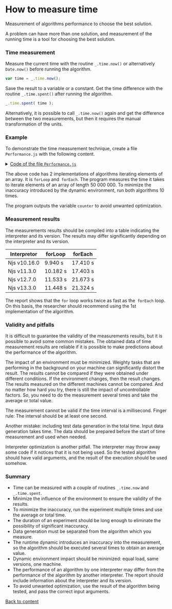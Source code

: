 # How to measure time

Measurement of algorithms performance to choose the best solution.

A problem can have more than one solution, and measurement of the running time is a tool for choosing the best solution.

### Time measurement

Measure the current time with the routine `_.time.now()` or alternatively `Date.now()` before running the algorithm.

``` js
var time = _.time.now();
```

Save the result to a variable or a constant. Get the time difference with the routine `_.time.spent()` after running the algorithm.

```js
_.time.spent( time );
```

Alternatively, it is possible to call `_.time.now()` again and get the difference between the two measurements, but then it requires the manual transformation of the units.

### Example

To demonstrate the time measurement technique, create a file `Performance.js` with the following content.

<details>
<summary><u>Code of the file <code>Performance.js</code></u></summary>

``` js
let _ = require( 'wTools' );
let times = 10;
let size = 50000000;
let array = new U8x( size );

var counter = 0;
var time = _.time.now();
for( let i = times ; i > 0; i-- )
var result = forLoop( array, () => counter += 1 );
console.log( `For loop took ${_.time.spent( time )} on Njs ${process.version}` );
console.info( `Output ${counter} to avoid unwanted optimization` );

var counter = 0;
var time = _.time.now();
for( let i = times ; i > 0; i-- )
var result = forEach( array, () => counter += 1 );
console.log( `For each took ${_.time.spent( time )} on Njs ${process.version}` );
console.info( `Output ${counter} to avoid unwanted optimization` );

function forLoop( src, onEach )
{
  for( let k = 0 ; k < src.length ; k++ )
  onEach( src[ k ], k, src );
  return src
}

function forEach( src, onEach )
{
  src.forEach( ( e, k, src ) => onEach( e, k, src ) );
  return src;
}

```

</details>

The above code has 2 implementations of algorithms iterating elements of an array. It is `forLoop` and` forEach`. The program measures the time it takes to iterate elements of an array of length 50 000 000. To minimize the inaccuracy introduced by the dynamic environment, run both algorithms 10 times.

The program outputs the variable `counter` to avoid unwanted optimization.

### Measurement results

The measurements results should be compiled into a table indicating the interpreter and its version. The results may differ significantly depending on the interpreter and its version.

| Interpretor  | forLoop  | forEach  |
|--------------|----------|----------|
| Njs v10.16.0 | 9.940 s  | 17.410 s |
| Njs v11.3.0  | 10.182 s | 17.403 s |
| Njs v12.7.0  | 11.533 s | 21.673 s |
| Njs v13.3.0  | 11.448 s | 21.324 s |

The report shows that the `for` loop works twice as fast as the` forEach` loop. On this basis, the researcher should recommend using the 1st implementation of the algorithm.

### Validity and pitfalls

It is difficult to guarantee the validity of the measurements results, but it is possible to avoid some common mistakes. The obtained data of time measurement results are reliable if it is possible to make predictions about the performance of the algorithm.

The impact of an environment must be minimized. Weighty tasks that are performing in the background on your machine can significantly distort the result. The results cannot be compared if they were obtained under different conditions. If the environment changes, then the result changes. The results measured on the different machines cannot be compared. And no matter how hard you try, there is still the impact of uncontrollable factors. So, you need to do the measurement several times and take the average or total value.

The measurement cannot be valid if the time interval is a millisecond. Finger rule: The interval should be at least one second.

Another mistake: including test data generation in the total time. Input data generation takes time. The data should be prepared before the start of time measurement and used when needed.

Interpreter optimization is another pitfall. The interpreter may throw away some code if it notices that it is not being used. So the tested algorithm should have valid arguments, and the result of the execution should be used somehow.

### Summary

- Time can be measured with a couple of routines `_.time.now` and `_.time.spent`.
- Minimize the influence of the environment to ensure the validity of the results.
- To minimize the inaccuracy, run the experiment multiple times and use the average or total time.
- The duration of an experiment should be long enough to eliminate the possibility of significant inaccuracy.
- Data generation must be separated from the algorithm which you measure.
- The runtime dynamic introduces an inaccuracy into the measurement, so the algorithm should be executed several times to obtain an average value.
- Dynamic environment impact should be minimized: equal load, same versions, one machine.
- The performance of an algorithm by one interpreter may differ from the performance of the algorithm by another interpreter. The report should include information about the interpreter and its version.
- To avoid unwanted optimization, use the result of the algorithm being tested, and pass the correct input arguments.

[Back to content](../README.md#Tutorials)
